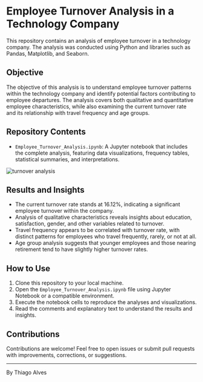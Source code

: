 # Employee Turnover Analysis in a Technology Company

This repository contains an analysis of employee turnover in a technology company. The analysis was conducted using Python and libraries such as Pandas, Matplotlib, and Seaborn.

## Objective

The objective of this analysis is to understand employee turnover patterns within the technology company and identify potential factors contributing to employee departures. The analysis covers both qualitative and quantitative employee characteristics, while also examining the current turnover rate and its relationship with travel frequency and age groups.

## Repository Contents

- `Employee_Turnover_Analysis.ipynb`: A Jupyter notebook that includes the complete analysis, featuring data visualizations, frequency tables, statistical summaries, and interpretations.

![turnover analysis](https://github.com/tmabgdata/Analises-de-Dados/blob/main/Employee%20Turnover%20Analysis%20in%20Technology%20Company/demo_turnover.gif)

## Results and Insights

- The current turnover rate stands at 16.12%, indicating a significant employee turnover within the company.
- Analysis of qualitative characteristics reveals insights about education, satisfaction, gender, and other variables related to turnover.
- Travel frequency appears to be correlated with turnover rate, with distinct patterns for employees who travel frequently, rarely, or not at all.
- Age group analysis suggests that younger employees and those nearing retirement tend to have slightly higher turnover rates.

## How to Use

1. Clone this repository to your local machine.
2. Open the `Employee_Turnover_Analysis.ipynb` file using Jupyter Notebook or a compatible environment.
3. Execute the notebook cells to reproduce the analyses and visualizations.
4. Read the comments and explanatory text to understand the results and insights.

## Contributions

Contributions are welcome! Feel free to open issues or submit pull requests with improvements, corrections, or suggestions.

---

By Thiago Alves